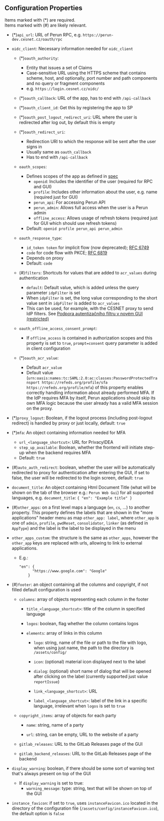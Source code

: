 ## Configuration Properties

Items marked with (*) are required.\
Items marked with (#) are likely relevant.

- (*)`api_url`: URL of Perun RPC, e.g. `https://perun-dev.cesnet.cz/oauth/rpc`

- `oidc_client`: Necessary information needed for `oidc_client`

  - (*)`oauth_authority`:
    - Entity that issues a set of Claims
    - Case-sensitive URL using the HTTPS scheme that contains scheme, host, and optionally, port number and path components and no query or fragment components
    - e.g. `https://login.cesnet.cz/oidc/`

  - (*)`oauth_callback`: URL of the app, has to end with `/api-callback`

  - (*)`oauth_client_id`: Get this by registering the app to SP

  - (*)`oauth_post_logout_redirect_uri`: URL where the user is redirected after log out, by default this is empty

  - (*)`oauth_redirect_uri`:
    - Redirection URI to which the response will be sent after the user signs in
    - Usually same as `oauth_callback`
    - Has to end with `/api-callback`

  - `oauth_scopes`:
    - Defines scopes of the app as defined in [spec](https://openid.net/specs/openid-connect-basic-1_0.html#Scopes)
      - `openid`: Includes the identifier of the user (required for RPC and GUI)
      - `profile`: Includes other information about the user, e.g. name (required just for GUI)
      - `perun_api`: For accessing Perun API
      - `perun_admin`: Allows full access when the user is a Perun admin
      - `offline_access`: Allows usage of refresh tokens (required just for GUI which should use refresh tokens)
    - Default: `openid profile perun_api perun_admin`

  - `oauth_response_type`:
    - `id_token token` for implicit flow (now deprecated); [RFC 6749](https://datatracker.ietf.org/doc/html/rfc6749#section-1.3.2)
    - `code` for code flow with PKCE; [RFC 6819](https://datatracker.ietf.org/doc/html/rfc6819#section-3.4)
    - Depends on proxy
    - Default: `code`

  - (#)`filters`: Shortcuts for values that are added to `acr_values` during authentication
    - `default`: Default value, which is added unless the query parameter `idpFilter` is set
    - When `idpFilter` is set, the long value corresponding to the short value sent in `idpFilter` is added to `acr_values`
    - This can be used, for example, with the CESNET proxy to send IdP filters. See [Podpora autentizačního filtru v novém GUI (restricted)](https://docs.google.com/document/d/1xsOk7oQIsiNDC79_3weupYVrTGuL0XXNcejEZaSL3XA/edit#heading=h.c64eub1gy3gt)

  - `oauth_offline_access_consent_prompt`:
    - If `offline_access` is contained in authorization scopes and this property is set to `true`, `prompt=consent` query parameter is added in client configuration

  - (*)`oauth_acr_value`:
    - Default `acr_value`
    - Default value (`urn:oasis:names:tc:SAML:2.0:ac:classes:PasswordProtectedTransport https://refeds.org/profile/sfa https://refeds.org/profile/mfa`) of this property enables correctly handling information about already performed MFA. If the IdP requires MFA by itself, Perun applications should skip its own MFA logic because the user already has a valid MFA session on the proxy.

- (*)`proxy_logout`: Boolean, if the logout process (including post-logout redirect) is handled by proxy or just locally, default: `true`

- (*)`mfa`: An object containing information needed for MFA
  - `url_<language_shortcut>`: URL for PrivacyIDEA
  - `step_up_available`: Boolean, whether the frontend will initiate step-up when the backend requires MFA
  - Default: `true`

- (#)`auto_auth_redirect`: boolean, whether the user will be automatically redirected to proxy for authentication after entering the GUI, if set to false, the user will be redirected to the login screen, default: `true`

- `document_title`: An object containing Html Document Title (what will be shown on the tab of the browser e.g.: `Perun Web Gui`) for all supported languages, e.g. `document_title`: `{ "en": "Example title" }`
- (#)`other_apps`: on a first level maps a language (`en`, `cs`, …) to another property. This property defines the labels that are shown in the "more applications" header menu as map `other_app: label`, where `other_app` is one of `admin`, `profile`, `pwdReset`, `consolidator`, `linker` (as defined in `AppType`) and the label is the label to be displayed in the menu
- `other_apps_custom`: the structure is the same as `other_apps`, however the `other_app` keys are replaced with urls, allowing to link to external applications.
  - E.g.:
    ```
    "en": {
          "https://www.google.com": "Google"
        }
    ```
- (#)`footer`: an object containing all the columns and copyright, if not filled default configuration is used

  - `columns`: array of objects representing each column in the footer

    - `title_<language_shortcut>`: title of the column in specified language

    - `logos`: boolean, flag whether the column contains logos

    - `elements`: array of links in this column

      - `logo`: string, name of the file or path to the file with logo, when using just name, the path to the directory is `/assets/config/`

      - `icon`: (optional) material icon displayed next to the label

      - `dialog`: (optional) short name of dialog that will be opened after clicking on the label (currently supported just value `reportIssue`)

      - `link_<language_shortcut>`: URL

      - `label_<language_shortcut>`: label of the link in a specific language, irrelevant when `logos` is set to `true`

  - `copyright_items`: array of objects for each party

    - `name`: string, name of a party

    - `url`: string, can be empty, URL to the website of a party

  - `gitlab_releases`: URL to the GitLab Releases page of the GUI

  - `gitlab_backend_releases`: URL to the GitLab Releases page of the backend

- `display_warning`: boolean, if there should be some sort of warning text that's always present on top of the GUI
  - If `display_warning` is set to true:
    - `warning_message`: type: string, text that will be shown on top of the GUI

- `instance_favicon`: if set to `true`, uses `instanceFavicon.ico` located in the directory of the configuration file (`/assets/config/instanceFavicon.ico`), the default option is `false`
